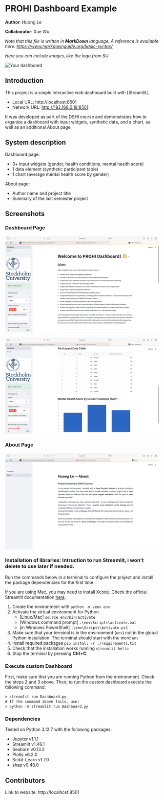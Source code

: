 # PROHI Dashboard Example

**Author**: Huong Le

**Collaborator**: Xue Wu

_Note that this file is written in **MarkDown** language. A reference is available here: <https://www.markdownguide.org/basic-syntax/>_

_Here you can include images, like the logo from SU_

![Your dashboard](./assets/project-logo.jpg)

## Introduction

This project is a simple interactive web dashboard built with [Streamlit].
- Local URL: http://localhost:8501
- Network URL: http://192.168.0.19:8501

It was developed as part of the DSHI course and demonstrates how to organize a dashboard with input widgets, synthetic data, and a chart, as well as an additional About page.

## System description

 Dashboard page:
  - 3+ input widgets (gender, health conditions, mental health score)  
  - 1 data element (synthetic participant table)  
  - 1 chart (average mental health score by gender)  

About page:
  - Author name and project title  
  - Summary of the last semester project

## Screenshots
### Dashboard Page
![Dashboard Screenshot](screenshots/dashboard1.png)

![Dashboard Screenshot](screenshots/dashboard2.png)

### About Page
![About Screenshot](screenshots/about.png)

### Installation of libraries: Intruction to run Streamlit, i won't delete to use later if needed.

Run the commands below in a terminal to configure the project and install the package dependencies for the first time.

If you are using Mac, you may need to install Xcode. Check the official Streamlit documentation [here](https://docs.streamlit.io/get-started/installation/command-line#prerequisites).

1. Create the environment with `python -m venv env`
2. Activate the virtual environment for Python
   - [Linux/Mac] `source env/bin/activate` 
   - [Windows command prompt] `.\env\Scripts\activate.bat` 
   - [in Windows PowerShell] `.\env\Scripts\Activate.ps1`
3. Make sure that your terminal is in the environment (`env`) not in the global Python installation. The terminal should start with the word `env`
4. Install required packages `pip install -r ./requirements.txt`
5. Check that the installation works running `streamlit hello`
6. Stop the terminal by pressing **Ctrl+C**

### Execute custom Dashboard

First, make sure that you are running Python from the environment. Check the steps 2 and 3 above. Then, to run the custom dashboard execute the following command:

```
> streamlit run Dashboard.py
# If the command above fails, use:
> python -m streamlit run Dashboard.py
```

### Dependencies

Tested on Python 3.12.7 with the following packages:
  - Jupyter v1.1.1
  - Streamlit v1.46.1
  - Seaborn v0.13.2
  - Plotly v6.2.0
  - Scikit-Learn v1.7.0
  - shap v0.48.0

## Contributors

Link to website: http://localhost:8501
